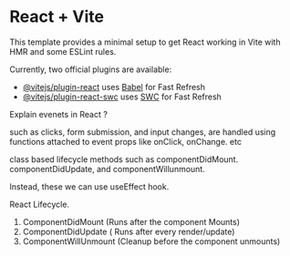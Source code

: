 # React + Vite

This template provides a minimal setup to get React working in Vite with HMR and some ESLint rules.

Currently, two official plugins are available:

- [@vitejs/plugin-react](https://github.com/vitejs/vite-plugin-react/blob/main/packages/plugin-react/README.md) uses [Babel](https://babeljs.io/) for Fast Refresh
- [@vitejs/plugin-react-swc](https://github.com/vitejs/vite-plugin-react-swc) uses [SWC](https://swc.rs/) for Fast Refresh


Explain evenets in React ?

such as clicks, form submission, and input changes, are handled using functions attached to event props like onClick, onChange. etc


class based lifecycle methods such as componentDidMount. componentDidUpdate, and componentWillunmount.

Instead, these we can use useEffect hook.

React Lifecycle.

1. ComponentDidMount (Runs after the component Mounts)  
2. ComponentDidUpdate ( Runs after every render/update)
3. ComponentWillUnmount (Cleanup before the component unmounts)